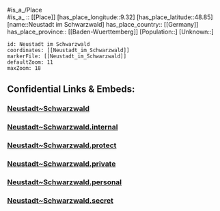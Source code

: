 ﻿---
location: [48.85,9.32] 
mapzoom: [7,12] 
mapmarker: city 
type: City
tags:
- geo/City


SpocWebEntityId: 32866
isDeleted: false
confidential: public

---
#is_a_/Place  
#is_a_ :: [[Place]] 
[has_place_longitude::9.32] 
[has_place_latitude::48.85] 
[name::Neustadt im Schwarzwald] 
has_place_country:: [[Germany]]  
has_place_province:: [[Baden-Wuerttemberg]] 
[Population::] 
[Unknown::] 


```leaflet
id: Neustadt im Schwarzwald
coordinates: [[Neustadt_im_Schwarzwald]] 
markerFile: [[Neustadt_im_Schwarzwald]] 
defaultZoom: 11 
maxZoom: 18
```


## Confidential Links & Embeds: 

### [Neustadt~Schwarzwald](/_public/Earth/Continent/Europe/Europe~Central/Germany/Germany~West/Baden-Wuerttemberg/counties~BW/Rems-Murr-Kreis/cities~Rems-Murr-Kreis/Waiblingen/City/Neustadt~Schwarzwald.md) 

### [Neustadt~Schwarzwald.internal](/_internal/Earth/Continent/Europe/Europe~Central/Germany/Germany~West/Baden-Wuerttemberg/counties~BW/Rems-Murr-Kreis/cities~Rems-Murr-Kreis/Waiblingen/City/Neustadt~Schwarzwald.internal.md) 

### [Neustadt~Schwarzwald.protect](/_protect/Earth/Continent/Europe/Europe~Central/Germany/Germany~West/Baden-Wuerttemberg/counties~BW/Rems-Murr-Kreis/cities~Rems-Murr-Kreis/Waiblingen/City/Neustadt~Schwarzwald.protect.md) 

### [Neustadt~Schwarzwald.private](/_private/Earth/Continent/Europe/Europe~Central/Germany/Germany~West/Baden-Wuerttemberg/counties~BW/Rems-Murr-Kreis/cities~Rems-Murr-Kreis/Waiblingen/City/Neustadt~Schwarzwald.private.md) 

### [Neustadt~Schwarzwald.personal](/_personal/Earth/Continent/Europe/Europe~Central/Germany/Germany~West/Baden-Wuerttemberg/counties~BW/Rems-Murr-Kreis/cities~Rems-Murr-Kreis/Waiblingen/City/Neustadt~Schwarzwald.personal.md) 

### [Neustadt~Schwarzwald.secret](/_secret/Earth/Continent/Europe/Europe~Central/Germany/Germany~West/Baden-Wuerttemberg/counties~BW/Rems-Murr-Kreis/cities~Rems-Murr-Kreis/Waiblingen/City/Neustadt~Schwarzwald.secret.md) 
